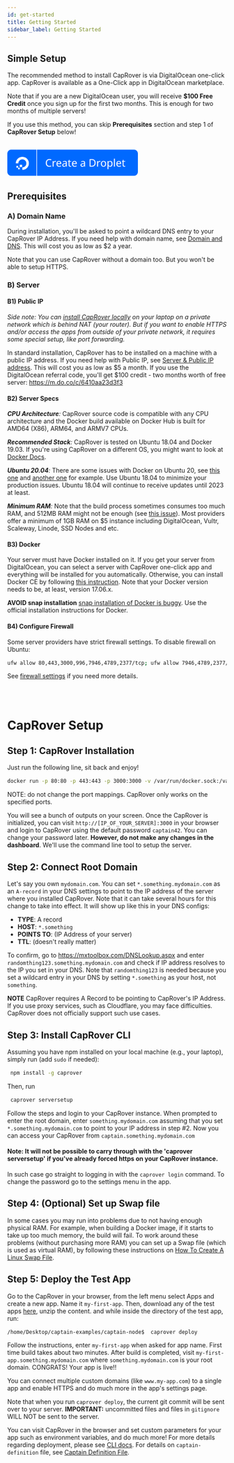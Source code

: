 ```yaml
---
id: get-started
title: Getting Started
sidebar_label: Getting Started
---
```


## Simple Setup

The recommended method to install CapRover is via DigitalOcean one-click app. CapRover is available as a One-Click app in DigitalOcean marketplace.

Note that if you are a new DigitalOcean user, you will receive **\$100 Free Credit** once you sign up for the first two months. This is enough for two months of multiple servers!

If you use this method, you can skip **Prerequisites** section and step 1 of **CapRover Setup** below!

<br/>

<a href="https://marketplace.digitalocean.com/apps/caprover?action=deploy&refcode=6410aa23d3f3" target="_blank" rel="noreferrer noopener">
<img src="/img/do-btn-blue.svg" alt="CreateDroplet" style="width:300px;"/>
</a>

<br/>

## Prerequisites

### A) Domain Name

During installation, you'll be asked to point a wildcard DNS entry to your CapRover IP Address. If you need help with domain name, see <a href="#setup-domain-and-dns">Domain and DNS</a>. This will cost you as low as \$2 a year.

Note that you can use CapRover without a domain too. But you won't be able to setup HTTPS.

### B) Server

#### B1) Public IP

_Side note: You can [install CapRover locally](run-locally.md) on your laptop on a private network which is behind NAT (your router). But if you want to enable HTTPS and/or access the apps from outside of your private network, it requires some special setup, like port forwarding._

In standard installation, CapRover has to be installed on a machine with a public IP address. If you need help with Public IP, see [Server & Public IP address](server-purchase.md). This will cost you as low as $5 a month. If you use the DigitalOcean referral code, you'll get $100 credit - two months worth of free server: https://m.do.co/c/6410aa23d3f3

#### B2) Server Specs

_**CPU Architecture**:_ CapRover source code is compatible with any CPU architecture and the Docker build available on Docker Hub is built for AMD64 (X86), ARM64, and ARMV7 CPUs.

_**Recommended Stack**:_ CapRover is tested on Ubuntu 18.04 and Docker 19.03. If you're using CapRover on a different OS, you might want to look at [Docker Docs](https://docs.docker.com/engine/userguide/storagedriver/selectadriver/#supported-storage-drivers-per-linux-distribution).

_**Ubuntu 20.04**:_ There are some issues with Docker on Ubuntu 20, see [this one](https://github.com/moby/moby/issues/41825) and [another one](https://github.com/moby/moby/issues/41775) for example. Use Ubuntu 18.04 to minimize your production issues. Ubuntu 18.04 will continue to receive updates until 2023 at least.

_**Minimum RAM**:_ Note that the build process sometimes consumes too much RAM, and 512MB RAM might not be enough (see [this issue](https://github.com/caprover/caprover/issues/28)). Most providers offer a minimum of 1GB RAM on \$5 instance including DigitalOcean, Vultr, Scaleway, Linode, SSD Nodes and etc.

#### B3) Docker

Your server must have Docker installed on it. If you get your server from DigitalOcean, you can select a server with CapRover one-click app and everything will be installed for you automatically. Otherwise, you can install Docker CE by following [this instruction](https://docs.docker.com/engine/installation). Note that your Docker version needs to be, at least, version 17.06.x.

**AVOID snap installation** [snap installation of Docker is buggy](https://github.com/caprover/caprover/issues/501#issuecomment-554764942). Use the official installation instructions for Docker.

#### B4) Configure Firewall

Some server providers have strict firewall settings. To disable firewall on Ubuntu:

```bash
ufw allow 80,443,3000,996,7946,4789,2377/tcp; ufw allow 7946,4789,2377/udp;
```

See [firewall settings](firewall.md) if you need more details.

<br/>
<br/>

# CapRover Setup

## Step 1: CapRover Installation

Just run the following line, sit back and enjoy!

```bash
docker run -p 80:80 -p 443:443 -p 3000:3000 -v /var/run/docker.sock:/var/run/docker.sock -v /captain:/captain caprover/caprover
```
NOTE: do not change the port mappings. CapRover only works on the specified ports.

You will see a bunch of outputs on your screen. Once the CapRover is initialized, you can visit `http://[IP_OF_YOUR_SERVER]:3000` in your browser and login to CapRover using the default password `captain42`. You can change your password later. **However, do not make any changes in the dashboard**. We'll use the command line tool to setup the server.

## Step 2: Connect Root Domain

Let's say you own `mydomain.com`. You can set `*.something.mydomain.com` as an `A-record` in your DNS settings to point to the IP address of the server where you installed CapRover. Note that it can take several hours for this change to take into effect. It will show up like this in your DNS configs:

- **TYPE**: A record
- **HOST**: `*.something`
- **POINTS TO**: (IP Address of your server)
- **TTL**: (doesn't really matter)

To confirm, go to https://mxtoolbox.com/DNSLookup.aspx and enter `randomthing123.something.mydomain.com` and check if IP address resolves to the IP you set in your DNS. Note that `randomthing123` is needed because you set a wildcard entry in your DNS by setting `*.something` as your host, not `something`.

**NOTE** CapRover requires A Record to be pointing to CapRover's IP Address. If you use proxy services, such as Cloudflare, you may face difficulties. CapRover does not officially support such use cases.

## Step 3: Install CapRover CLI

Assuming you have npm installed on your local machine (e.g., your laptop), simply run (add `sudo` if needed):

```bash
 npm install -g caprover
```

Then, run

```bash
 caprover serversetup
```

Follow the steps and login to your CapRover instance. When prompted to enter the root domain, enter `something.mydomain.com` assuming that you set `*.something.mydomain.com` to point to your IP address in step #2. Now you can access your CapRover from `captain.something.mydomain.com`

#### Note: It will not be possible to carry through with the 'caprover serversetup' if you've already forced https on your CapRover instance.
In such case go straight to logging in with the `caprover login` command. To change the password go to the settings menu in the app.

## Step 4: (Optional) Set up Swap file

In some cases you may run into problems due to not having enough physical RAM.
For example, when building a Docker image, if it starts to take up too much memory, the build will fail.
To work around these problems (without purchasing more RAM) you can set up a Swap file (which is used as virtual RAM),
by following these instructions on [How To Create A Linux Swap File](https://linuxize.com/post/create-a-linux-swap-file/).

## Step 5: Deploy the Test App

Go to the CapRover in your browser, from the left menu select Apps and create a new app. Name it `my-first-app`. Then, download any of the test apps <a href="https://github.com/caprover/caprover/tree/master/captain-sample-apps">here</a>, unzip the content. and while inside the directory of the test app, run:

```bash
/home/Desktop/captain-examples/captain-node$  caprover deploy
```

Follow the instructions, enter `my-first-app` when asked for app name. First time build takes about two minutes. After build is completed, visit `my-first-app.something.mydomain.com` where `something.mydomain.com` is your root domain.
CONGRATS! Your app is live!!

You can connect multiple custom domains (like `www.my-app.com`) to a single app and enable HTTPS and do much more in the app's settings page.

Note that when you run `caprover deploy`, the current git commit will be sent over to your server. **IMPORTANT:** uncommitted files and files in `gitignore` WILL NOT be sent to the server.

You can visit CapRover in the browser and set custom parameters for your app such as environment variables, and do much more! For more details regarding deployment, please see [CLI docs](cli-commands.md). For details on `captain-definition` file, see [Captain Definition File](captain-definition-file.md).
